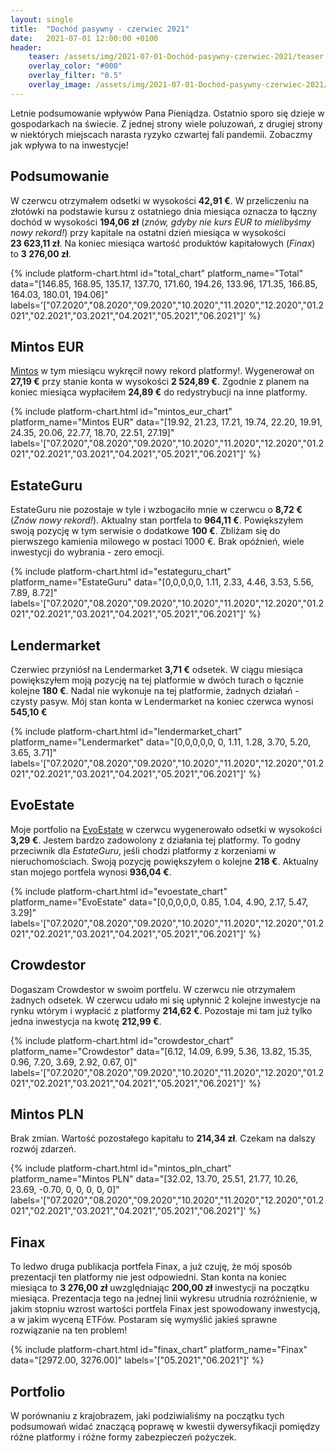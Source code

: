 ```yaml
---
layout: single
title:  "Dochód pasywny - czerwiec 2021"
date:   2021-07-01 12:00:00 +0100
header:
    teaser: /assets/img/2021-07-01-Dochód-pasywny-czerwiec-2021/teaser.jpg
    overlay_color: "#000"
    overlay_filter: "0.5"
    overlay_image: /assets/img/2021-07-01-Dochód-pasywny-czerwiec-2021/teaser.jpg
---
```


Letnie podsumowanie wpływów Pana Pieniądza. Ostatnio sporo się dzieje w gospodarkach na świecie. Z jednej strony wiele poluzowań, z drugiej strony w niektórych miejscach narasta ryzyko czwartej fali pandemii. Zobaczmy jak wpływa to na inwestycje!

## Podsumowanie

W czerwcu otrzymałem odsetki w wysokości **42,91 €**. W przeliczeniu na złotówki na podstawie kursu z ostatniego dnia miesiąca oznacza to łączny dochód w wysokości **194,06 zł** (*znów, gdyby nie kurs EUR to mielibyśmy nowy rekord!*) przy kapitale na ostatni dzień miesiąca w wysokości **23&nbsp;623,11&nbsp;zł**. Na koniec miesiąca wartość produktów kapitałowych (*Finax*) to **3&nbsp;276,00&nbsp;zł**.

{% include platform-chart.html id="total_chart" platform_name="Total" data="[146.85, 168.95, 135.17, 137.70, 171.60, 194.26, 133.96, 171.35, 166.85, 164.03, 180.01, 194.06]" labels='["07.2020","08.2020","09.2020","10.2020","11.2020","12.2020","01.2021","02.2021","03.2021","04.2021","05.2021","06.2021"]' %}

## Mintos EUR

[Mintos](https://c.trackmytarget.com?a=9h2kg7&i=t848e4&source_id=pan_pieniadz) w tym miesiącu wykręcił nowy rekord platformy!. Wygenerował on **27,19 €** przy stanie konta w wysokości **2&nbsp;524,89 €**. Zgodnie z planem na koniec miesiąca wypłaciłem **24,89 €** do redystrybucji na inne platformy.

{% include platform-chart.html id="mintos_eur_chart" platform_name="Mintos EUR" data="[19.92, 21.23, 17.21, 19.74, 22.20, 19.91, 24.35, 20.06, 22.77, 18.70, 22.51, 27.19]" labels='["07.2020","08.2020","09.2020","10.2020","11.2020","12.2020","01.2021","02.2021","03.2021","04.2021","05.2021","06.2021"]' %}

<script type="text/javascript"> document.write('<a href="https://c.trackmytarget.com?a=r7z647&i=t848e4&source_id=pan_pieniadz"><img src="https://i.trackmytarget.com?a=r7z647&i=t848e4&source_id=pan_pieniadz" width="728" height="90" border="0"/></a>'); </script>

## EstateGuru

EstateGuru nie pozostaje w tyle i wzbogaciło mnie w czerwcu o **8,72 €** (*Znów nowy rekord!*). Aktualny stan portfela to **964,11 €**. Powiększyłem swoją pozycję w tym serwisie o dodatkowe **100 €**. Zbliżam się do pierwszego kamienia milowego w postaci 1000 €. Brak opóźnień, wiele inwestycji do wybrania - zero emocji.

{% include platform-chart.html id="estateguru_chart" platform_name="EstateGuru" data="[0,0,0,0,0, 1.11, 2.33, 4.46, 3.53, 5.56, 7.89, 8.72]" labels='["07.2020","08.2020","09.2020","10.2020","11.2020","12.2020","01.2021","02.2021","03.2021","04.2021","05.2021","06.2021"]' %}

<script type="text/javascript"> document.write('<a href="https://c.trackmytarget.com/i6s52f?source_id=pan_pieniadz"><img src="https://i.trackmytarget.com/i6s52f?source_id=pan_pieniadz" width="728" height="90" border="0"/></a>'); </script>

## Lendermarket
 
Czerwiec przyniósł na Lendermarket **3,71 €** odsetek. W ciągu miesiąca powiększyłem moją pozycję na tej platformie w dwóch turach o łącznie kolejne **180 €**. Nadal nie wykonuje na tej platformie, żadnych działań - czysty pasyw. Mój stan konta w Lendermarket na koniec czerwca wynosi **545,10 €**

{% include platform-chart.html id="lendermarket_chart" platform_name="Lendermarket" data="[0,0,0,0,0, 0, 1.11, 1.28, 3.70, 5.20, 3.65, 3.71]" labels='["07.2020","08.2020","09.2020","10.2020","11.2020","12.2020","01.2021","02.2021","03.2021","04.2021","05.2021","06.2021"]' %}

<script type="text/javascript"> document.write('<a href="https://c.trackmytarget.com/nreof9?source_id=pan_pieniadz"><img src="https://i.trackmytarget.com/nreof9?source_id=pan_pieniadz" width="728" height="90" border="0"/></a>'); </script>

## EvoEstate

Moje portfolio na [EvoEstate](https://c.trackmytarget.com/n98tou?source_id=pan_pieniadz) w czerwcu wygenerowało odsetki w wysokości **3,29 €**. Jestem bardzo zadowolony z działania tej platformy. To godny przeciwnik dla *EstateGuru*, jeśli chodzi platformy z korzeniami w nieruchomościach. Swoją pozycję powiększyłem o kolejne **218 €**. Aktualny stan mojego portfela wynosi **936,04 €**.

{% include platform-chart.html id="evoestate_chart" platform_name="EvoEstate" data="[0,0,0,0,0, 0.85, 1.04, 4.90, 2.17, 5.47, 3.29]" labels='["07.2020","08.2020","09.2020","10.2020","11.2020","12.2020","01.2021","02.2021","03.2021","04.2021","05.2021","06.2021"]' %}

## Crowdestor

Dogaszam Crowdestor w swoim portfelu. W czerwcu nie otrzymałem żadnych odsetek. W czerwcu udało mi się upłynnić 2 kolejne inwestycje na rynku wtórym i wypłacić z platformy **214,62 €**. Pozostaje mi tam już tylko jedna inwestycja na kwotę **212,99 €**.

{% include platform-chart.html id="crowdestor_chart" platform_name="Crowdestor" data="[6.12, 14.09, 6.99, 5.36, 13.82, 15.35, 0.96, 7.20, 3.69, 2.92, 0.67, 0]" labels='["07.2020","08.2020","09.2020","10.2020","11.2020","12.2020","01.2021","02.2021","03.2021","04.2021","05.2021","06.2021"]' %}

<script type="text/javascript"> document.write('<a href="https://c.trackmytarget.com/kwjv5c?source_id=pan_pieniadz"><img src="https://i.trackmytarget.com/kwjv5c?source_id=pan_pieniadz" width="728" height="90" border="0"/></a>'); </script>

## Mintos PLN

Brak zmian. Wartość pozostałego kapitału to **214,34 zł**. Czekam na dalszy rozwój zdarzeń.

{% include platform-chart.html id="mintos_pln_chart" platform_name="Mintos PLN" data="[32.02, 13.70, 25.51, 21.77, 10.26, 23.69, -0.70, 0, 0, 0, 0, 0]" labels='["07.2020","08.2020","09.2020","10.2020","11.2020","12.2020","01.2021","02.2021","03.2021","04.2021","05.2021","06.2021"]' %}

## Finax

To ledwo druga publikacja portfela Finax, a już czuję, że mój sposób prezentacji ten platformy nie jest odpowiedni. Stan konta na koniec miesiąca to **3&nbsp;276,00&nbsp;zł** uwzględniając **200,00&nbsp;zł** inwestycji na początku miesiąca. Prezentacja tego na jednej linii wykresu utrudnia rozróżnienie, w jakim stopniu wzrost wartości portfela Finax jest spowodowany inwestycją, a w jakim wyceną ETFów. Postaram się wymyślić jakieś sprawne rozwiązanie na ten problem!

{% include platform-chart.html id="finax_chart" platform_name="Finax" data="[2972.00, 3276.00]" labels='["05.2021","06.2021"]' %}


## Portfolio

W porównaniu z krajobrazem, jaki podziwialiśmy na początku tych podsumowań widać znaczącą poprawę w kwestii dywersyfikacji pomiędzy różne platformy i różne formy zabezpieczeń pożyczek.

<canvas id="portfolioChart" width="400" height="250"></canvas>
<script>
var ctx = document.getElementById('portfolioChart').getContext('2d');

var labels = [
        'Mintos EUR',
        'Crowdestor',
        'Mintos PLN',
        'EvoEstate',
        'EstateGuru',
        'Lendermarket',
        'Finax'
        ];

var data = [{
            data: [
                11393, 
                961, 
                214, 
                4223, 
                4350, 
                2459, 
                3276
                ],
            backgroundColor: [
                'rgba(255, 99, 132, 1)',
                'rgba(54, 162, 235, 1)',
                'rgba(255, 206, 86, 1)',
                'rgba(75, 192, 192, 1)',
                'rgba(153, 102, 255, 1)',
                'rgba(255, 159, 64, 1)',
                'rgba(64, 64, 64, 1)'
            ]
        }]

var options = {
    tooltips: {
        enabled: false
    },
    plugins: {
        datalabels: {
            formatter: (value, ctx) => {
                let sum = 0;
                let dataArr = ctx.chart.data.datasets[0].data;
                dataArr.map(data => {
                    sum += data;
                });
                let percentage = (value*100 / sum).toFixed(1)+"%";
                return percentage;
            },
            color: '#fff',
        }
    }
};

var myDoughnutChart = new Chart(ctx, {
    type: 'doughnut',
    data: {
        datasets: data,
        labels: labels
    },
    options: options
});
</script>
